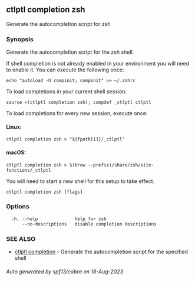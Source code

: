 ## ctlptl completion zsh

Generate the autocompletion script for zsh

### Synopsis

Generate the autocompletion script for the zsh shell.

If shell completion is not already enabled in your environment you will need
to enable it.  You can execute the following once:

	echo "autoload -U compinit; compinit" >> ~/.zshrc

To load completions in your current shell session:

	source <(ctlptl completion zsh); compdef _ctlptl ctlptl

To load completions for every new session, execute once:

#### Linux:

	ctlptl completion zsh > "${fpath[1]}/_ctlptl"

#### macOS:

	ctlptl completion zsh > $(brew --prefix)/share/zsh/site-functions/_ctlptl

You will need to start a new shell for this setup to take effect.


```
ctlptl completion zsh [flags]
```

### Options

```
  -h, --help              help for zsh
      --no-descriptions   disable completion descriptions
```

### SEE ALSO

* [ctlptl completion](ctlptl_completion.md)	 - Generate the autocompletion script for the specified shell

###### Auto generated by spf13/cobra on 18-Aug-2023
